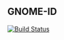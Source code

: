 GNOME-ID
--------

[![Build Status](https://travis-ci.org/gnome-id/gnome-id.github.io.svg?branch=development)](https://travis-ci.org/gnome-id/gnome-id.github.io)

